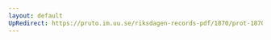 ```yaml
---
layout: default
UpRedirect: https://pruto.im.uu.se/riksdagen-records-pdf/1870/prot-1870--ak--302/prot-1870--ak--302_007.pdf
---
```

